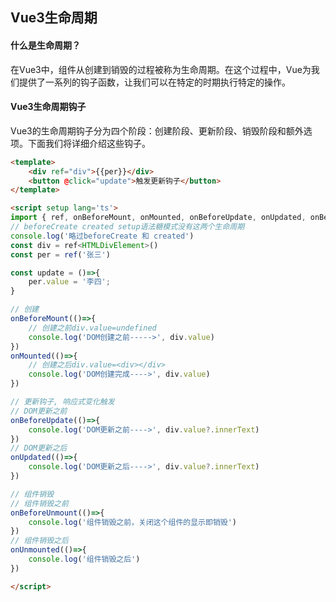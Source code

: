 ## Vue3生命周期

#### 什么是生命周期？
在Vue3中，组件从创建到销毁的过程被称为生命周期。在这个过程中，Vue为我们提供了一系列的钩子函数，让我们可以在特定的时期执行特定的操作。


#### Vue3生命周期钩子
Vue3的生命周期钩子分为四个阶段：创建阶段、更新阶段、销毁阶段和额外选项。下面我们将详细介绍这些钩子。

```html
<template>
    <div ref="div">{{per}}</div>
    <button @click="update">触发更新钩子</button>
</template>

<script setup lang='ts'>
import { ref, onBeforeMount, onMounted, onBeforeUpdate, onUpdated, onBeforeUnmount, onUnmounted  } from 'vue'
// beforeCreate created setup语法糖模式没有这两个生命周期
console.log('略过beforeCreate 和 created')
const div = ref<HTMLDivElement>()
const per = ref('张三')

const update = ()=>{
    per.value = '李四';
}

// 创建
onBeforeMount(()=>{
    // 创建之前div.value=undefined
    console.log('DOM创建之前----->', div.value)
})
onMounted(()=>{
    // 创建之后div.value=<div></div>
    console.log('DOM创建完成---->', div.value)
})

// 更新钩子, 响应式变化触发
// DOM更新之前
onBeforeUpdate(()=>{
    console.log('DOM更新之前---->', div.value?.innerText)
})
// DOM更新之后
onUpdated(()=>{
    console.log('DOM更新之后---->', div.value?.innerText)
})

// 组件销毁
// 组件销毁之前
onBeforeUnmount(()=>{
    console.log('组件销毁之前，关闭这个组件的显示即销毁')
})
// 组件销毁之后
onUnmounted(()=>{
    console.log('组件销毁之后')
})

</script>
```



